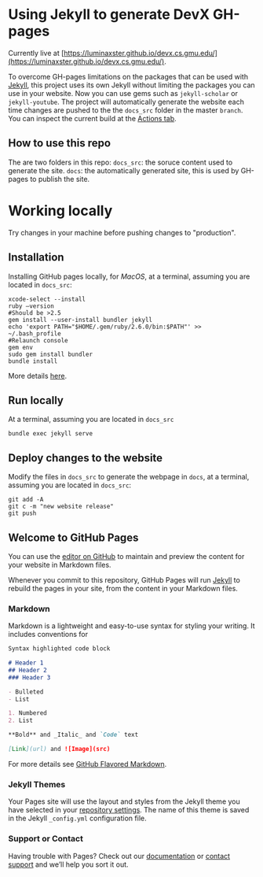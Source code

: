 # Using Jekyll to generate DevX GH-pages
Currently live at [https://luminaxster.github.io/devx.cs.gmu.edu/](https://luminaxster.github.io/devx.cs.gmu.edu/).

To overcome GH-pages limitations on the packages that can be used with [Jekyll](https://pages.github.com/versions/), this project uses its own Jekyll without limiting the packages you can use in your website. Now you can use gems such as `jekyll-scholar` or `jekyll-youtube`. The project will automatically generate the website each time changes are pushed to the the `docs_src` folder in the master `branch`. You can inspect the current build at the [Actions tab](../../actions/).

## How to use this repo
The are two folders in this repo:
`docs_src`: the soruce content used to generate the site.
`docs`: the automatically generated site, this is used by GH-pages to publish the site.

# Working locally
Try changes in your machine before pushing changes to "production".

## Installation
Installing GitHub pages locally, for  *MacOS*,
 at a terminal, assuming you are located in `docs_src`: 
```ShellSession
xcode-select --install
ruby —version
#Should be >2.5
gem install --user-install bundler jekyll
echo 'export PATH="$HOME/.gem/ruby/2.6.0/bin:$PATH"' >> ~/.bash_profile
#Relaunch console
gem env
sudo gem install bundler
bundle install
```
More details [here](https://jekyllrb.com/docs/installation/macos/).

## Run locally
At a terminal, assuming you are located in `docs_src`
```ShellSession
bundle exec jekyll serve
```

## Deploy changes to the website
Modify the files in `docs_src` to generate the webpage in `docs`,
 at a terminal, assuming you are located in `docs_src`:
```ShellSession
git add -A
git c -m "new website release"
git push
```

## Welcome to GitHub Pages

You can use the [editor on GitHub](https://github.com/luminaxster/devx.cs.gmu.edu/edit/master/README.md) to maintain and preview the content for your website in Markdown files.

Whenever you commit to this repository, GitHub Pages will run [Jekyll](https://jekyllrb.com/) to rebuild the pages in your site, from the content in your Markdown files.

### Markdown

Markdown is a lightweight and easy-to-use syntax for styling your writing. It includes conventions for

```markdown
Syntax highlighted code block

# Header 1
## Header 2
### Header 3

- Bulleted
- List

1. Numbered
2. List

**Bold** and _Italic_ and `Code` text

[Link](url) and ![Image](src)
```

For more details see [GitHub Flavored Markdown](https://guides.github.com/features/mastering-markdown/).

### Jekyll Themes

Your Pages site will use the layout and styles from the Jekyll theme you have selected in your [repository settings](https://github.com/luminaxster/devx.cs.gmu.edu/settings). The name of this theme is saved in the Jekyll `_config.yml` configuration file.

### Support or Contact

Having trouble with Pages? Check out our [documentation](https://help.github.com/categories/github-pages-basics/) or [contact support](https://github.com/contact) and we’ll help you sort it out.
